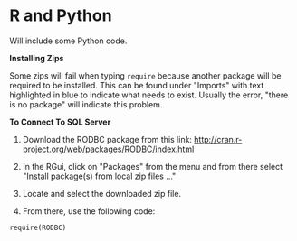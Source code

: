 R and Python
=

Will include some Python code.

<b>Installing Zips</b>

Some zips will fail when typing <code>require</code> because another package will be required to be installed.  This can be found under "Imports" with text highlighted in blue to indicate what needs to exist.  Usually the error, "there is no package" will indicate this problem.

<b>To Connect To SQL Server</b>

1.  Download the RODBC package from this link: http://cran.r-project.org/web/packages/RODBC/index.html

2.  In the RGui, click on "Packages" from the menu and from there select "Install package(s) from local zip files ..."

3.  Locate and select the downloaded zip file.

4.  From there, use the following code:

  <code>require(RODBC)</code>
